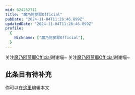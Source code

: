 ```yaml
---
mid: 624252711
title: "魔乃阿萝耶Official"
pubDate: "2024-11-04T11:26:46.899Z"
updatedDate: "2024-11-04T11:26:46.899Z"
profile:
  {
    Nickname: ["魔乃阿萝耶Official"],
  }
---
```


关注[魔乃阿萝耶Official](https://space.bilibili.com/624252711)谢谢喵~ 关注[魔乃阿萝耶Official](https://space.bilibili.com/624252711)谢谢喵~

## 此条目有待补充
你可以在[这里](https://github.com/Yuhanawa/VTuber.ICU-Content/edit/master/v/魔乃阿萝耶Official/index.md)编辑本文
